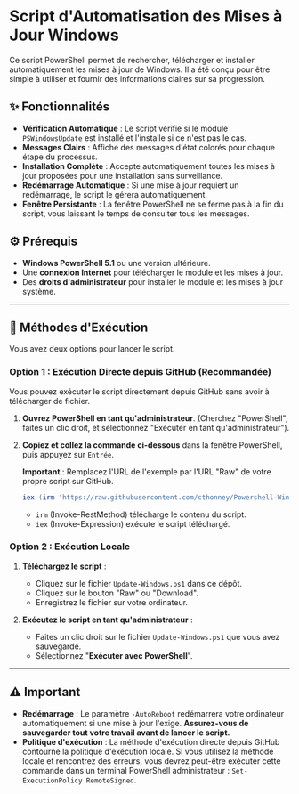 # Script d'Automatisation des Mises à Jour Windows

Ce script PowerShell permet de rechercher, télécharger et installer automatiquement les mises à jour de Windows. Il a été conçu pour être simple à utiliser et fournir des informations claires sur sa progression.

## ✨ Fonctionnalités

-   **Vérification Automatique** : Le script vérifie si le module `PSWindowsUpdate` est installé et l'installe si ce n'est pas le cas.
-   **Messages Clairs** : Affiche des messages d'état colorés pour chaque étape du processus.
-   **Installation Complète** : Accepte automatiquement toutes les mises à jour proposées pour une installation sans surveillance.
-   **Redémarrage Automatique** : Si une mise à jour requiert un redémarrage, le script le gérera automatiquement.
-   **Fenêtre Persistante** : La fenêtre PowerShell ne se ferme pas à la fin du script, vous laissant le temps de consulter tous les messages.

## ⚙️ Prérequis

-   **Windows PowerShell 5.1** ou une version ultérieure.
-   Une **connexion Internet** pour télécharger le module et les mises à jour.
-   Des **droits d'administrateur** pour installer le module et les mises à jour système.

---

## 🚀 Méthodes d'Exécution

Vous avez deux options pour lancer le script.

### Option 1 : Exécution Directe depuis GitHub (Recommandée)

Vous pouvez exécuter le script directement depuis GitHub sans avoir à télécharger de fichier.

1.  **Ouvrez PowerShell en tant qu'administrateur**. (Cherchez "PowerShell", faites un clic droit, et sélectionnez "Exécuter en tant qu'administrateur").

2.  **Copiez et collez la commande ci-dessous** dans la fenêtre PowerShell, puis appuyez sur `Entrée`.

    **Important** : Remplacez l'URL de l'exemple par l'URL "Raw" de votre propre script sur GitHub.

    ```powershell
    iex (irm 'https://raw.githubusercontent.com/cthonney/Powershell-WindowsUpdate/refs/heads/master/Update-Windows.ps1')
    ```

    * `irm` (Invoke-RestMethod) télécharge le contenu du script.
    * `iex` (Invoke-Expression) exécute le script téléchargé.

### Option 2 : Exécution Locale

1.  **Téléchargez le script** :
    -   Cliquez sur le fichier `Update-Windows.ps1` dans ce dépôt.
    -   Cliquez sur le bouton "Raw" ou "Download".
    -   Enregistrez le fichier sur votre ordinateur.

2.  **Exécutez le script en tant qu'administrateur** :
    -   Faites un clic droit sur le fichier `Update-Windows.ps1` que vous avez sauvegardé.
    -   Sélectionnez "**Exécuter avec PowerShell**".

---

## ⚠️ Important

-   **Redémarrage** : Le paramètre `-AutoReboot` redémarrera votre ordinateur automatiquement si une mise à jour l'exige. **Assurez-vous de sauvegarder tout votre travail avant de lancer le script.**
-   **Politique d'exécution** : La méthode d'exécution directe depuis GitHub contourne la politique d'exécution locale. Si vous utilisez la méthode locale et rencontrez des erreurs, vous devrez peut-être exécuter cette commande dans un terminal PowerShell administrateur : `Set-ExecutionPolicy RemoteSigned`.
